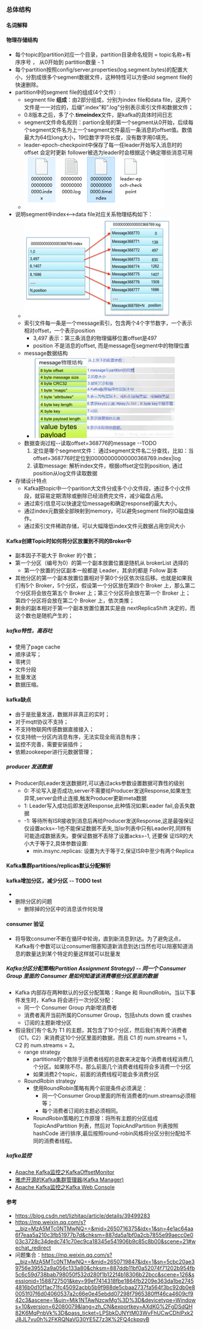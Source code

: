 ### 总体结构



####  名词解释





####  物理存储结构

* 每个topic的partition对应一个目录，partition目录命名规则 = topic名称+有序序号 ， 从0开始到 partition数量 - 1
* 每个partition按照config/server.properties(log.segment.bytes)的配置大小，分割成很多个segment数据文件，这种特性可以方便old segment file的快速删除。
* partition中的segment file的组成(4个文件）:
  * segment file **组成**：由2部分组成，分别为index file和data file，这两个文件是一一对应的，后缀”.index”和”.log”分别表示索引文件和数据文件；
  * 0.8版本之后，多了个.**timeindex**文件，是kafka的具体时间日志
  * segment文件命名规则：partion全局的第一个segment从0开始，后续每个segment文件名为上一个segment文件最后一条消息的offset值。数值最大为64位long大小，19位数字字符长度，没有数字用0填充。
  * leader-epoch-checkpoint中保存了每一任leader开始写入消息时的offset 会定时更新
     follower被选为leader时会根据这个确定哪些消息可用
  * ![image-20200505180304436](./images\segment.png)
* 说明segment中index<—->data file对应关系物理结构如下：
  * <img src=".\images\smap.png" alt="这里写图片描述" style="zoom: 50%;" />
  * 索引文件每一条是一个message索引，包含两个4个字节数字，一个表示相对offset，一个表示position
    * 3,497 表示：第三条消息的物理偏移位置offset是497
    * position 不是消息的offset, 而是message在segment中的物理位置
  * message数据结构
    * <img src=".\images\message.png" alt="这里写图片描述" style="zoom:50%;" />
  * 数据查询过程--读取offset=368776的message  --TODO
    1. 定位是哪个segment文件： 通过segment文件名二分查找，比如：当offset=368776时定位到00000000000000368769.index|log
    2. 读取message: 解析index文件，根据offset定位到position, 通过position从log文件读取数据
* 存储设计特点
  * Kafka把topic中一个parition大文件分成多个小文件段，通过多个小文件段，就容易定期清除或删除已经消费完文件，减少磁盘占用。
  * 通过索引信息可以快速定位message和确定response的最大大小。
  * 通过index元数据全部映射到memory，可以避免segment file的IO磁盘操作。
  * 通过索引文件稀疏存储，可以大幅降低index文件元数据占用空间大小





#### Kafka创建Topic时如何将分区放置到不同的Broker中

* 副本因子不能大于 Broker 的个数；
* 第一个分区（编号为0）的第一个副本放置位置是随机从 brokerList 选择的
  * 第一个放置的分区副本一般都是 Leader，其余的都是 Follow 副本
* 其他分区的第一个副本放置位置相对于第0个分区依次往后移。也就是如果我们有5个 Broker，5个分区，假设第一个分区放在第四个 Broker 上，那么第二个分区将会放在第五个 Broker 上；第三个分区将会放在第一个 Broker 上；第四个分区将会放在第二个 Broker 上，依次类推；
* 剩余的副本相对于第一个副本放置位置其实是由 nextReplicaShift 决定的，而这个数也是随机产生的；





##### kafka特性，高吞吐

* 使用了page cache
* 顺序读写；
* 零拷贝
* 文件分段
* 批量发送
* 数据压缩。



#### kafka缺点

* 由于是批量发送，数据并非真正的实时；
* 对于mqtt协议不支持；
* 不支持物联网传感数据直接接入；
* 仅支持统一分区内消息有序，无法实现全局消息有序；
* 监控不完善，需要安装插件；
* 依赖zookeeper进行元数据管理；



#####  producer 发送数据

* Producer向Leader发送数据时,可以通过acks参数设置数据可靠性的级别
  * 0: 不论写入是否成功,server不需要给Producer发送Response,如果发生异常,server会终止连接,触发Producer更新meta数据
  * 1: Leader写入成功后即发送Response,此种情况如果Leader fail,会丢失数据
  * -1: 等待所有ISR接收到消息后再给Producer发送Response,这是最强保证 
     仅设置acks=-1也不能保证数据不丢失,当Isr列表中只有Leader时,同样有可能造成数据丢失。要保证数据不丢除了设置acks=-1, 还要保 证ISR的大小大于等于2,具体参数设置:
    * min.insync.replicas: 设置为大于等于2,保证ISR中至少有两个Replica 

#### Kafka集群partitions/replicas默认分配解析



#### kafka增加分区，减少分区  -- TODO test

* 
* 删除分区的问题
  * 删除掉的分区中的消息该作何处理







####  consumer 验证

* 将导致consumer不断在循环中轮询，直到新消息到t达。为了避免这点，Kafka有个参数可以让consumer阻塞知道新消息到达(当然也可以阻塞知道消息的数量达到某个特定的量这样就可以批量发



##### Kafka分区分配策略(Partition Assignment Strategy) -- 同一个 Consumer Group 里面的 Consumer 是如何知道该消费哪些分区里面的数据

* Kafka 内部存在两种默认的分区分配策略：Range 和 RoundRobin。当以下事件发生时，Kafka 将会进行一次分区分配：
  * 同一个 Consumer Group 内新增消费者
  * 消费者离开当前所属的Consumer Group，包括shuts down 或 crashes
  * 订阅的主题新增分区
* 假设我们有个名为 T1 的主题，其包含了10个分区，然后我们有两个消费者（C1，C2）来消费这10个分区里面的数据，而且 C1 的 num.streams = 1，C2 的 num.streams = 2。
  * range strategy
    * partitions的个数除于消费者线程的总数来决定每个消费者线程消费几个分区。如果除不尽，那么前面几个消费者线程将会多消费一个分区
    * 如果消费2个topic，前面的消费线程可能会多消费分区
  * RoundRobin strategy
    * 使用RoundRobin策略有两个前提条件必须满足：	
      * 同一个Consumer Group里面的所有消费者的num.streams必须相等；
      * 每个消费者订阅的主题必须相同。
    * RoundRobin策略的工作原理：将所有主题的分区组成 TopicAndPartition 列表，然后对 TopicAndPartition 列表按照 hashCode 进行排序,最后按照round-robin风格将分区分别分配给不同的消费者线程。



##### kafka监控

* [Apache Kafka监控之KafkaOffsetMonitor](http://mp.weixin.qq.com/s?__biz=MzA5MTc0NTMwNQ==&mid=200581484&idx=1&sn=3e14a01cf1eb514dfdde73a6f032643d&chksm=1e77bc1a2900350cf546522ff9ce4a6387c0f797ba056ff18f19180c06ad6c8817e4ba337974&scene=21#wechat_redirect)
* [雅虎开源的Kafka集群管理器(Kafka Manager)](http://mp.weixin.qq.com/s?__biz=MzA5MTc0NTMwNQ==&mid=203369107&idx=1&sn=badcbedd5dd6bc1975307175d03e1a4f&chksm=199c37e52eebbef35106892a80b641394d6467478537ca0a0ff5a1ac605e336e3f18d45d2282&scene=21#wechat_redirect)
* [Apache Kafka监控之Kafka Web Console](http://mp.weixin.qq.com/s?__biz=MzA5MTc0NTMwNQ==&mid=200584408&idx=1&sn=30a4ac3f68972bcfd8375708ba78de74&chksm=1e77b1ae290038b82bd8fbe9032ade23b7952ec8f8e07acd3d12dc29537ea0612b115956f471&scene=21#wechat_redirect)

























#### 参考

* https://blog.csdn.net/lizhitao/article/details/39499283
* https://mp.weixin.qq.com/s?__biz=MzA5MTc0NTMwNQ==&mid=2650716375&idx=1&sn=4e1ac64aa6f7eaa5a210c3fb51977b7d&chksm=887da5a1bf0a2cb7855e99aecc0e003c3728c34dedc741c70ec9ca18345e541906b9c85c8b00&scene=21#wechat_redirect
* 问题集合：https://mp.weixin.qq.com/s?__biz=MzA5MTc0NTMwNQ==&mid=2650719847&idx=1&sn=5cbc20ae39756e39552a9a056c133a80&chksm=887ddb11bf0a52074f71202b954fb5c6c59d738bab798050f532d280f1b122f4b18306b22bcc&scene=126&sessionid=1588727501&key=99ef7414318fbe1864fb2209e363da1be27454816b0d10f1ac71fc45092acbb5b9f988de5cbaa2737fa564f3bc92db0e80051f07f6d04060537a2c66e0e45ebdd07298f7965380fff46ca4609cf942c3&ascene=1&uin=Mjk1NTAwNzcwMg%3D%3D&devicetype=Windows+10&version=62080079&lang=zh_CN&exportkey=AXdKG%2FgDSdQH82K6MqPnbVk%3D&pass_ticket=LPSbkDJNYtM03WvFhUCwCDhlPxk2J8JL7vu0h%2FKRQNaVG30YE5Z7z3K%2FQ4ckpqvB